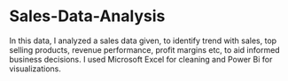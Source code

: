 # Sales-Data-Analysis
In this data, I analyzed a sales data given, to identify trend with sales, top selling products, revenue performance, profit margins etc, to aid informed business decisions. I used Microsoft Excel for cleaning and Power Bi for visualizations.
